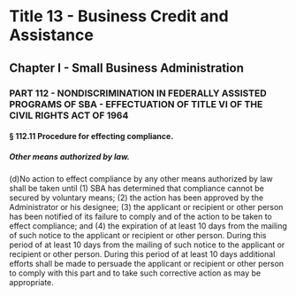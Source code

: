 
# Title 13 - Business Credit and Assistance
## Chapter I - Small Business Administration
### PART 112 - NONDISCRIMINATION IN FEDERALLY ASSISTED PROGRAMS OF SBA - EFFECTUATION OF TITLE VI OF THE CIVIL RIGHTS ACT OF 1964
#### § 112.11 Procedure for effecting compliance.
##### Other means authorized by law.

(d)No action to effect compliance by any other means authorized by law shall be taken until (1) SBA has determined that compliance cannot be secured by voluntary means; (2) the action has been approved by the Administrator or his designee; (3) the applicant or recipient or other person has been notified of its failure to comply and of the action to be taken to effect compliance; and (4) the expiration of at least 10 days from the mailing of such notice to the applicant or recipient or other person. During this period of at least 10 days from the mailing of such notice to the applicant or recipient or other person. During this period of at least 10 days additional efforts shall be made to persuade the applicant or recipient or other person to comply with this part and to take such corrective action as may be appropriate.
